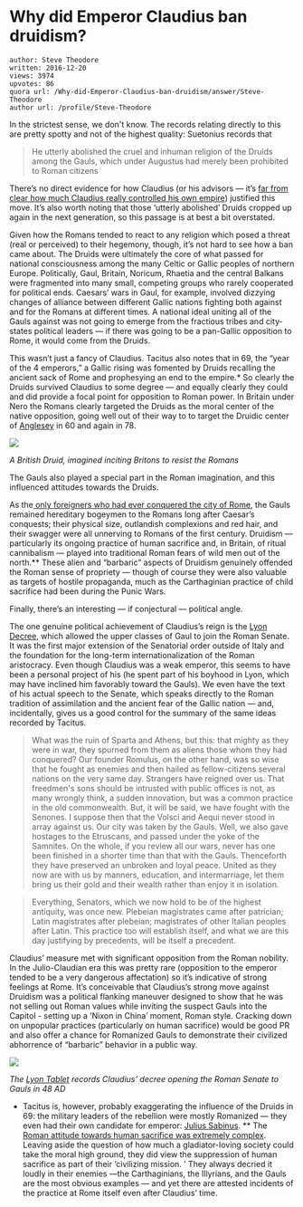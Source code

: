 # Why did Emperor Claudius ban druidism?

	author: Steve Theodore
	written: 2016-12-20
	views: 3974
	upvotes: 86
	quora url: /Why-did-Emperor-Claudius-ban-druidism/answer/Steve-Theodore
	author url: /profile/Steve-Theodore


In the strictest sense, we don't know. The records relating directly to this are pretty spotty and not of the highest quality: Suetonius records that

> He utterly abolished the cruel and inhuman religion of the Druids among the Gauls, which under Augustus had merely been prohibited to Roman citizens

There’s no direct evidence for how Claudius (or his advisors — it’s [far from clear how much Claudius really controlled his own empire](https://www.quora.com/How-did-Claudius-Caesar-reign-as-an-emperor/answer/Steve-Theodore)) justified this move. It’s also worth noting that those ‘utterly abolished’ Druids cropped up again in the next generation, so this passage is at best a bit overstated.

Given how the Romans tended to react to any religion which posed a threat (real or perceived) to their hegemony, though, it’s not hard to see how a ban came about. The Druids were ultimately the core of what passed for national consciousness among the many Celtic or Gallic peoples of northern Europe. Politically, Gaul, Britain, Noricum, Rhaetia and the central Balkans were fragmented into many small, competing groups who rarely cooperated for political ends. Caesars’ wars in Gaul, for example, involved dizzying changes of alliance between different Gallic nations fighting both against and for the Romans at different times. A national ideal uniting all of the Gauls against was not going to emerge from the fractious tribes and city-states political leaders — if there was going to be a pan-Gallic opposition to Rome, it would come from the Druids.

This wasn’t just a fancy of Claudius. Tacitus also notes that in 69, the “year of the 4 emperors,” a Gallic rising was fomented by Druids recalling the ancient sack of Rome and prophesying an end to the empire.* So clearly the Druids survived Claudius to some degree — and equally clearly they could and did provide a focal point for opposition to Roman power. In Britain under Nero the Romans clearly targeted the Druids as the moral center of the native opposition, going well out of their way to to target the Druidic center of [Anglesey](http://resourcesforhistory.com/celtic_druids.htm) in 60 and again in 78.

![](https://qph.fs.quoracdn.net/main-qimg-a17ff76c30de92f7aa00482e3cc6e46c-c)

_A British Druid, imagined inciting Britons to resist the Romans_ 

The Gauls also played a special part in the Roman imagination, and this influenced attitudes towards the Druids.

As the[ only foreigners who had ever conquered the city of Rome](https://en.wikipedia.org/wiki/Battle_of_the_Allia), the Gauls remained hereditary bogeymen to the Romans long after Caesar’s conquests; their physical size, outlandish complexions and red hair, and their swagger were all unnerving to Romans of the first century. Druidism — particularly its ongoing practice of human sacrifice and, in Britain, of ritual cannibalism — played into traditional Roman fears of wild men out of the north.** These alien and “barbaric” aspects of Druidism genuinely offended the Roman sense of propriety — though of course they were also valuable as targets of hostile propaganda, much as the Carthaginian practice of child sacrifice had been during the Punic Wars.

Finally, there’s an interesting — if conjectural — political angle.

The one genuine political achievement of Claudius’s reign is the [Lyon Decree](http://comp.uark.edu/~cmuntz/texts/claudius-lyon-speech.html), which allowed the upper classes of Gaul to join the Roman Senate. It was the first major extension of the Senatorial order outside of Italy and the foundation for the long-term internationalization of the Roman aristocracy. Even though Claudius was a weak emperor, this seems to have been a personal project of his (he spent part of his boyhood in Lyon, which may have inclined him favorably toward the Gauls). We even have the text of his actual speech to the Senate, which speaks directly to the Roman tradition of assimilation and the ancient fear of the Gallic nation — and, incidentally, gives us a good control for the summary of the same ideas recorded by Tacitus.

> What was the ruin of Sparta and Athens, but this: that mighty as they were in war, they spurned from them as aliens those whom they had conquered? Our founder Romulus, on the other hand, was so wise that he fought as enemies and then hailed as fellow-citizens several nations on the very same day. Strangers have reigned over us. That freedmen's sons should be intrusted with public offices is not, as many wrongly think, a sudden innovation, but was a common practice in the old commonwealth. But, it will be said, we have fought with the Senones. I suppose then that the Volsci and Aequi never stood in array against us. Our city was taken by the Gauls. Well, we also gave hostages to the Etruscans, and passed under the yoke of the Samnites. On the whole, if you review all our wars, never has one been finished in a shorter time than that with the Gauls. Thenceforth they have preserved an unbroken and loyal peace. United as they now are with us by manners, education, and intermarriage, let them bring us their gold and their wealth rather than enjoy it in isolation.

> Everything, Senators, which we now hold to be of the highest antiquity, was once new. Plebeian magistrates came after patrician; Latin magistrates after plebeian; magistrates of other Italian peoples after Latin. This practice too will establish itself, and what we are this day justifying by precedents, will be itself a precedent.

Claudius’ measure met with significant opposition from the Roman nobility. In the Julio-Claudian era this was pretty rare (opposition to the emperor tended to be a very dangerous affectation) so it’s indicative of strong feelings at Rome. It’s conceivable that Claudius’s strong move against Druidism was a political flanking maneuver designed to show that he was not selling out Roman values while inviting the suspect Gauls into the Capitol - setting up a ‘Nixon in China’ moment, Roman style. Cracking down on unpopular practices (particularly on human sacrifice) would be good PR and also offer a chance for Romanized Gauls to demonstrate their civilized abhorrence of “barbaric” behavior in a public way.

![](https://qph.fs.quoracdn.net/main-qimg-6c7c9967ac643013f077c0b68de7e072-c)

_The_ _[Lyon Tablet](https://en.wikipedia.org/wiki/Lyon_Tablet)_ _records Claudius’ decree opening the Roman Senate to Gauls in 48 AD_ 



* Tacitus is, however, probably exaggerating the influence of the Druids in 69: the military leaders of the rebellion were mostly Romanized — they even had their own candidate for emperor: [Julius Sabinus](http://www.livius.org/articles/person/julius-sabinus/).
** The [Roman attitude towards human sacrifice was extremely complex](https://www.quora.com/How-common-was-human-sacrifice-in-the-Greek-and-the-Roman-Empire/answer/Steve-Theodore?ch=10&share=2c2ac383&srid=zLvM). Leaving aside the question of how much a gladiator-loving society could take the moral high ground, they did view the suppression of human sacrifice as part of their ‘civilizing mission. ’ They always decried it loudly in their enemies —the Carthaginians, the Illyrians, and the Gauls are the most obvious examples — and yet there are attested incidents of the practice at Rome itself even after Claudius’ time.

